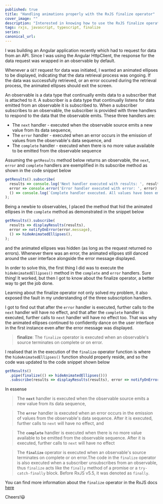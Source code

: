 ```yaml
---
published: true
title: "Handling animations properly with the RxJS finalize operator"
cover_image: ""
description: "Interested in knowing how to use the RxJS finalize operator for handling animations on subscription events?"
tags: rxjs, javascript, typescript, finalize
series:
canonical_url:
---
```


I was building an Angular application recently which had to request for data from an API. Since I was using the Angular HttpClient, the response for the data request was wrapped in an observable by default.

Whenever a `GET` request for data was initiated, I wanted an animated ellipses to be displayed, indicating that the data retrieval process was ongoing. If the data was successfully retrieved, or an error occured during the retrieval process, the animated ellipses should exit the screen.

An observable is a data type that continually emits data to a subscriber that is attached to it. A subscriber is a data type that continually listens for data emitted from an observable it is subscribed to. When a subscriber subscribes to an observable, the subscriber is provided with three handlers to respond to the data that the observable emits. These three handlers are:

- The `next` handler - executed when the observable source emits a new value from its data sequence,
- The `error` handler - executed when an error occurs in the emission of values from the observable's data sequence, and
- The `complete` handler - executed when there is no more value available to be emitted from the observable sequence

Assuming the `getResults` method below returns an observable, the `next`, `error` and `complete` handlers are exemplified in its subscribe method as shown in the code snippet below

```ts
getResults().subscribe(
  results => console.log('Next handler executed with results: ', results),
  error => console.error('Error handler executed with error: ', error),
  () => console.log(`Complete handler executed. All values have been emitted`),
);
```

Being a newbie to observables, I placed the method that hid the animated ellipses in the `complete` method as demonstrated in the snippet below

```ts
getResults().subscribe(
  results => displayResults(results),
  error => notifyOnError(error.message),
  () => hideAnimatedEllipses(),
);
```

and the animated ellipses was hidden (as long as the request returned no errors). Whenever there was an error, the animated ellipses still danced around the user interface alongside the error message displayed.

In order to solve this, the first thing I did was to execute the `hideAnimatedEllipses()` method in the `complete` and `error` handlers. Sure thing! It worked, but then I got to know about the finalize operator, a better way to get the job done.

Learning about the finalize operator not only solved my problem, it also exposed the fault in my understanding of the three subscription handlers.

I got to find out that after the `error` handler is executed, further calls to the `next` handler will have no effect, and that after the `complete` handler is executed, further calls to `next` handler will have no effect too. That was why the animated ellipses continued to confidently dance on the user interface in the first instance even after the error message was displayed.

> **finalize**: The `finalize` operator is executed when an observable's source terminates on complete or on error.

I realised that in the execution of the `finalize` operator function is where the `hideAnimatedEllipses()` function should properly reside, and so the code was updated to the code snippet shown below

```ts
getResults()
  .pipe(finalize(() => hideAnimatedEllipses()))
  .subscribe(results => displayResults(results), error => notifyOnError(error.message));
```

In essense

> The **`next`** handler is executed when the observable source emits a new value from its data sequence,

> The **`error`** handler is executed when an error occurs in the emission of values from the observable's data sequence. After it is executed, further calls to `next` will have no effect, and

> The **`complete`** handler is executed when there is no more value available to be emitted from the observable sequence. After it is executed, further calls to `next` will have no effect

> The **`finalize`** operator is executed when an observable's source terminates on complete or on error.The code in the `finalize` operator is also executed when a subscriber unsubscribes from an observable, thus `finalize` acts like the `finally` method of a promise or a `try-catch-finally` block. Before RxJS v5.5, it was denoted as `finally`.

You can find more information about the `finalize` operator in the RxJS docs [here](http://reactivex.io/rxjs/file/es6/operators/finalize.js.html)

Cheers!😃
